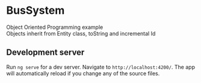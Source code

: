 # BusSystem

Object Oriented Programming example <br/>
Objects inherit from Entity class, toString and incremental Id

## Development server

Run `ng serve` for a dev server. Navigate to `http://localhost:4200/`. The app will automatically reload if you change any of the source files.

